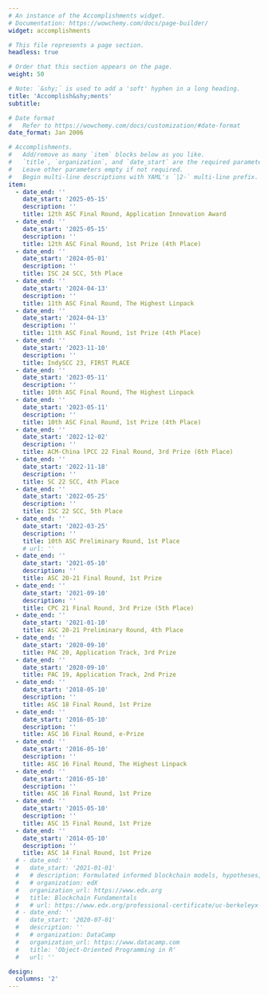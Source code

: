 ```yaml
---
# An instance of the Accomplishments widget.
# Documentation: https://wowchemy.com/docs/page-builder/
widget: accomplishments

# This file represents a page section.
headless: true

# Order that this section appears on the page.
weight: 50

# Note: `&shy;` is used to add a 'soft' hyphen in a long heading.
title: 'Accomplish&shy;ments'
subtitle:

# Date format
#   Refer to https://wowchemy.com/docs/customization/#date-format
date_format: Jan 2006

# Accomplishments.
#   Add/remove as many `item` blocks below as you like.
#   `title`, `organization`, and `date_start` are the required parameters.
#   Leave other parameters empty if not required.
#   Begin multi-line descriptions with YAML's `|2-` multi-line prefix.
item:
  - date_end: ''
    date_start: '2025-05-15'
    description: ''
    title: 12th ASC Final Round, Application Innovation Award
  - date_end: ''
    date_start: '2025-05-15'
    description: ''
    title: 12th ASC Final Round, 1st Prize (4th Place)
  - date_end: ''
    date_start: '2024-05-01'
    description: ''
    title: ISC 24 SCC, 5th Place
  - date_end: ''
    date_start: '2024-04-13'
    description: ''
    title: 11th ASC Final Round, The Highest Linpack
  - date_end: ''
    date_start: '2024-04-13'
    description: ''
    title: 11th ASC Final Round, 1st Prize (4th Place)
  - date_end: ''
    date_start: '2023-11-10'
    description: ''
    title: IndySCC 23, FIRST PLACE
  - date_end: ''
    date_start: '2023-05-11'
    description: ''
    title: 10th ASC Final Round, The Highest Linpack
  - date_end: ''
    date_start: '2023-05-11'
    description: ''
    title: 10th ASC Final Round, 1st Prize (4th Place)
  - date_end: ''
    date_start: '2022-12-02'
    description: ''
    title: ACM-China lPCC 22 Final Round, 3rd Prize (6th Place)
  - date_end: ''
    date_start: '2022-11-18'
    description: ''
    title: SC 22 SCC, 4th Place
  - date_end: ''
    date_start: '2022-05-25'
    description: ''
    title: ISC 22 SCC, 5th Place
  - date_end: ''
    date_start: '2022-03-25'
    description: ''
    title: 10th ASC Preliminary Round, 1st Place
    # url: ''
  - date_end: ''
    date_start: '2021-05-10'
    description: ''
    title: ASC 20-21 Final Round, 1st Prize
  - date_end: ''
    date_start: '2021-09-10'
    description: ''
    title: CPC 21 Final Round, 3rd Prize (5th Place)
  - date_end: ''
    date_start: '2021-01-10'
    title: ASC 20-21 Preliminary Round, 4th Place
  - date_end: ''
    date_start: '2020-09-10'
    title: PAC 20, Application Track, 3rd Prize
  - date_end: ''
    date_start: '2020-09-10'
    title: PAC 19, Application Track, 2nd Prize
  - date_end: ''
    date_start: '2018-05-10'
    description: ''
    title: ASC 18 Final Round, 1st Prize
  - date_end: ''
    date_start: '2016-05-10'
    description: ''
    title: ASC 16 Final Round, e-Prize
  - date_end: ''
    date_start: '2016-05-10'
    description: ''
    title: ASC 16 Final Round, The Highest Linpack
  - date_end: ''
    date_start: '2016-05-10'
    description: ''
    title: ASC 16 Final Round, 1st Prize
  - date_end: ''
    date_start: '2015-05-10'
    description: ''
    title: ASC 15 Final Round, 1st Prize
  - date_end: ''
    date_start: '2014-05-10'
    description: ''
    title: ASC 14 Final Round, 1st Prize
  # - date_end: ''
  #   date_start: '2021-01-01'
  #   # description: Formulated informed blockchain models, hypotheses, and use cases.
  #   # organization: edX
  #   organization_url: https://www.edx.org
  #   title: Blockchain Fundamentals
  #   # url: https://www.edx.org/professional-certificate/uc-berkeleyx-blockchain-fundamentals
  # - date_end: ''
  #   date_start: '2020-07-01'
  #   description: ''
  #   # organization: DataCamp
  #   organization_url: https://www.datacamp.com
  #   title: 'Object-Oriented Programming in R'
  #   url: ''

design:
  columns: '2'
---
```

